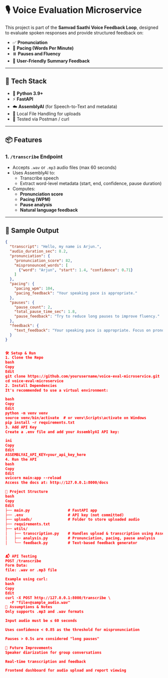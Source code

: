# 🎙️ Voice Evaluation Microservice

This project is part of the **Samvad Saathi Voice Feedback Loop**, designed to evaluate spoken responses and provide structured feedback on:

- ✅ **Pronunciation**
- 🚀 **Pacing (Words Per Minute)**
- ⏸️ **Pauses and Fluency**
- 🧠 **User-Friendly Summary Feedback**

---

## 🔧 Tech Stack

- 🐍 **Python 3.9+**
- ⚡ **FastAPI**
- ☁️ **AssemblyAI** (for Speech-to-Text and metadata)
- 📁 Local File Handling for uploads
- 🧪 Tested via Postman / curl

---

## 📦 Features

### 1. `/transcribe` Endpoint

- Accepts `.wav` or `.mp3` audio files (max 60 seconds)
- Uses AssemblyAI to:
  - Transcribe speech
  - Extract word-level metadata (start, end, confidence, pause duration)
- Computes:
  - **Pronunciation score**
  - **Pacing (WPM)**
  - **Pause analysis**
  - **Natural language feedback**

---

## 🧪 Sample Output

```json
{
  "transcript": "Hello, my name is Arjun.",
  "audio_duration_sec": 8.2,
  "pronunciation": {
    "pronunciation_score": 82,
    "mispronounced_words": [
      {"word": "Arjun", "start": 1.4, "confidence": 0.71}
    ]
  },
  "pacing": {
    "pacing_wpm": 104,
    "pacing_feedback": "Your speaking pace is appropriate."
  },
  "pauses": {
    "pause_count": 2,
    "total_pause_time_sec": 1.8,
    "pause_feedback": "Try to reduce long pauses to improve fluency."
  },
  "feedback": {
    "text_feedback": "Your speaking pace is appropriate. Focus on pronouncing 'Arjun' more clearly. Try to reduce long pauses to improve fluency."
  }
}


🛠️ Setup & Run
1. Clone the Repo
bash
Copy
Edit
git clone https://github.com/yourusername/voice-eval-microservice.git
cd voice-eval-microservice
2. Install Dependencies
It's recommended to use a virtual environment:

bash
Copy
Edit
python -m venv venv
source venv/bin/activate  # or venv\Scripts\activate on Windows
pip install -r requirements.txt
3. Add API Key
Create a .env file and add your AssemblyAI API key:

ini
Copy
Edit
ASSEMBLYAI_API_KEY=your_api_key_here
4. Run the API
bash
Copy
Edit
uvicorn main:app --reload
Access the docs at: http://127.0.0.1:8000/docs

📂 Project Structure
bash
Copy
Edit
├── main.py                 # FastAPI app
├── .env                    # API key (not committed)
├── uploads/                # Folder to store uploaded audio
├── requirements.txt
├── utils/
│   ├── transcription.py    # Handles upload & transcription using AssemblyAI
│   ├── analysis.py         # Pronunciation, pacing, pause analysis
│   └── feedback.py         # Text-based feedback generator


📬 API Testing
POST /transcribe
Form Data:
file: .wav or .mp3 file

Example using curl:
bash
Copy
Edit
curl -X POST http://127.0.0.1:8000/transcribe \
  -F "file=@sample_audio.wav"
📌 Assumptions & Notes
Only supports .mp3 and .wav formats

Input audio must be ≤ 60 seconds

Uses confidence < 0.85 as the threshold for mispronunciation

Pauses > 0.5s are considered "long pauses"

🧠 Future Improvements
Speaker diarization for group conversations

Real-time transcription and feedback

Frontend dashboard for audio upload and report viewing
